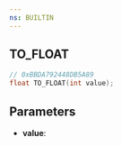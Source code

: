 ```yaml
---
ns: BUILTIN
---
```

## TO_FLOAT

```c
// 0xBBDA792448DB5A89
float TO_FLOAT(int value);
```

## Parameters
* **value**:
